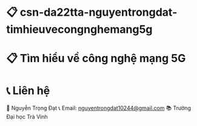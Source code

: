 # 📋 csn-da22tta-nguyentrongdat-timhieuvecongnghemang5g
# 📋 Tìm hiểu về công nghệ mạng 5G

# 📞 Liên hệ
👤 Nguyễn Trọng Đạt
📞 Email: nguyentrongdat10244@gmail.com
📚 Trường Đại học Trà Vinh
